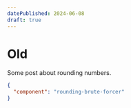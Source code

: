 ```yaml
---
datePublished: 2024-06-08
draft: true
---
```


# Old

Some post about rounding numbers.

```json custom
{
  "component": "rounding-brute-forcer"
}
```
